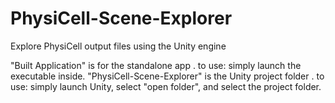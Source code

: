 # PhysiCell-Scene-Explorer
Explore PhysiCell output files using the Unity engine

"Built Application" is for the standalone app
  . to use: simply launch the executable inside. 
"PhysiCell-Scene-Explorer" is the Unity project folder
  . to use: simply launch Unity, select "open folder", and select the project folder. 
